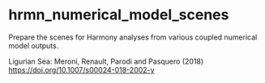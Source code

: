 # hrmn_numerical_model_scenes
Prepare the scenes for Harmony analyses from various coupled numerical model outputs.

Ligurian Sea: Meroni, Renault, Parodi and Pasquero (2018) https://doi.org/10.1007/s00024-018-2002-y
